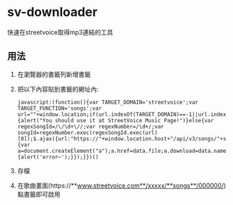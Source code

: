 # sv-downloader
快速在streetvoice取得mp3連結的工具

## 用法
 1. 在瀏覽器的書籤列新增書籤
 2. 把以下內容貼到書籤的網址內:

 		javascript:(function(){var TARGET_DOMAIN='streetvoice';var TARGET_FUNCTION='songs';var url=""+window.location;if(url.indexOf(TARGET_DOMAIN)==-1||url.indexOf(TARGET_FUNCTION)==-1){alert("You should use it at StreetVoice Music Page!")}else{var regexSongId=/\/\d+\//;var regexNumber=/\d+/;var songId=regexNumber.exec(regexSongId.exec(url)[0]);$.ajax({url:"https://"+window.location.host+"/api/v3/songs/"+songId+"/",method:'GET',success:function(data){var a=document.createElement("a");a.href=data.file;a.download=data.name;document.body.appendChild(a);a.click();},error:function(){alert('error~');}});}})()
    
 3. 存檔
 4. 在歌曲畫面(https://**www.streetvoice.com**/xxxxx/**songs**/000000/)點書籤即可啟用

